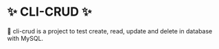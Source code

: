 # ✨ CLI-CRUD ✨
📌 cli-crud is a project to test create, read, update and delete in database with MySQL.